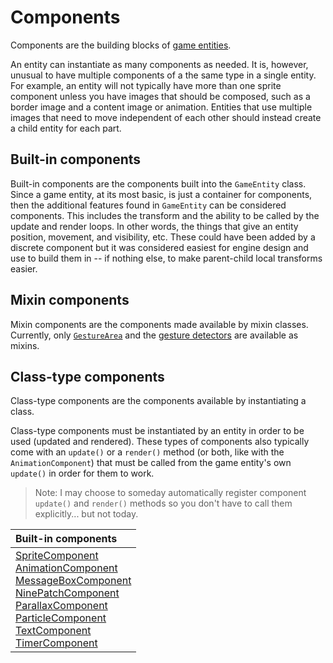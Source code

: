 # Components

Components are the building blocks of [game entities](game_entity.md).

An entity can instantiate as many components as needed.  It is, however, unusual to have multiple components of a the same type in a single entity.  For example, an entity will not typically have more than one sprite component unless you have images that should be composed, such as a border image and a content image or animation.  Entities that use multiple images that need to move independent of each other should instead create a child entity for each part.

## Built-in components

Built-in components are the components built into the `GameEntity` class.  Since a game entity, at its most basic, is just a container for components, then the additional features found in `GameEntity` can be considered components.  This includes the transform and the ability to be called by the update and render loops.  In other words, the things that give an entity position, movement, and visibility, etc.  These could have been added by a discrete component but it was considered easiest for engine design and use to build them in -- if nothing else, to make parent-child local transforms easier.

## Mixin components

Mixin components are the components made available by mixin classes.  Currently, only [`GestureArea`](input.md#gestureArea-mixin) and the [gesture detectors](input.md#gesture-detector-mixins) are available as mixins.

## Class-type components

Class-type components are the components available by instantiating a class.

Class-type components must be instantiated by an entity in order to be used (updated and rendered).  These types of components also typically come with an `update()` or a `render()` method (or both, like with the `AnimationComponent`) that must be called from the game entity's own `update()` in order for them to work.

> Note: I may choose to someday automatically register component `update()` and `render()` methods so you don't have to call them explicitly... but not today. 


| Built-in components |
| :-- |
| [SpriteComponent](components/sprite.md) <br/> [AnimationComponent](components/animation.md) <br/> [MessageBoxComponent](components/text.md#messageboxcomponent-class) <br/> [NinePatchComponent](components/nine_patch.md) <br/> [ParallaxComponent](components/parallax.md) <br/> [ParticleComponent](components/particle.md) <br/> [TextComponent](components/text.md) <br/> [TimerComponent](components/timer.md) |

